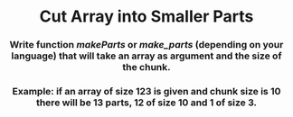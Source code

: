 <div align = 'center'>

# Cut Array into Smaller Parts

</div>

<div align = 'center'>

<h3>Write function <em>makeParts</em> or <em>make_parts</em> (depending on your language) that will take an array as argument and the size of the chunk.</h3>

<h3>Example: if an array of size 123 is given and chunk size is 10 there will be 13 parts, 12 of size 10 and 1 of size 3.</h3>

</div>
